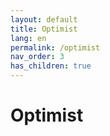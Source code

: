 ```yaml
---
layout: default
title: Optimist
lang: en
permalink: /optimist
nav_order: 3
has_children: true
---
```


# Optimist
